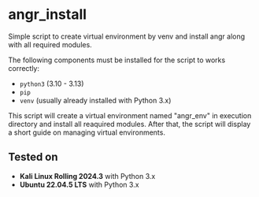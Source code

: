 # angr_install
Simple script to create virtual environment by venv and install angr along with all required modules.

The following components must be installed for the script to works correctly:

  - `python3` (3.10 - 3.13)
  - `pip`
  - `venv` (usually already installed with Python 3.x)

This script will create a virtual environment named "angr_env" in execution directory and install all reaquired modules. After that, the script will display a short guide on managing virtual environments.

## Tested on

- **Kali Linux Rolling 2024.3** with Python 3.x
- **Ubuntu 22.04.5 LTS** with Python 3.x
